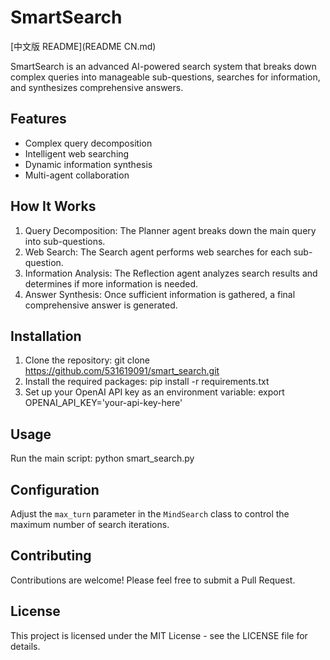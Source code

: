 # SmartSearch

[中文版 README](README CN.md)

SmartSearch is an advanced AI-powered search system that breaks down complex queries into manageable sub-questions, searches for information, and synthesizes comprehensive answers.

## Features

- Complex query decomposition
- Intelligent web searching
- Dynamic information synthesis
- Multi-agent collaboration

## How It Works

1. Query Decomposition: The Planner agent breaks down the main query into sub-questions.
2. Web Search: The Search agent performs web searches for each sub-question.
3. Information Analysis: The Reflection agent analyzes search results and determines if more information is needed.
4. Answer Synthesis: Once sufficient information is gathered, a final comprehensive answer is generated.

## Installation

1. Clone the repository:
git clone https://github.com/531619091/smart_search.git
2. Install the required packages:
pip install -r requirements.txt
3. Set up your OpenAI API key as an environment variable:
export OPENAI_API_KEY='your-api-key-here'

## Usage

Run the main script:
python smart_search.py

## Configuration

Adjust the `max_turn` parameter in the `MindSearch` class to control the maximum number of search iterations.

## Contributing

Contributions are welcome! Please feel free to submit a Pull Request.

## License

This project is licensed under the MIT License - see the LICENSE file for details.